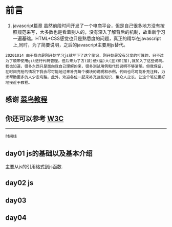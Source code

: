 # 前言

1. javascript篇章
虽然前段时间开发了一个电商平台，但是自己很多地方没有按照规范来写，大多数也是看着别人的，没有深入了解背后的机制，故重新学习一遍基础。HTML+CSS感觉也只是熟悉度的问题，真正的精华在javascript上,同时，为了简要说明，之后的javascript主要用js替代。

`20201014 由于我也是刚开始学习js就写下了这个笔记，刚开始是没有分享的打算的，只不过为了顺带使用git进行代码管理，但后来为了方(装)便(逼)大(显)家(摆),就加入了这些说明。我也知道，很多东西只是面向我自己理解的来，很多测试用例和代码说明不够清晰。但我保证，在时间充裕的情况下我会尽可能地过来补充每个模块的说明和示例，代码也尽可能补充注释，力求帮助更多的人少走弯路。此外，欢迎各位一起来补充这些知识，集众人之长，让这个笔记更好地接近于教程。`

## 感谢 [菜鸟教程](https://www.runoob.com/js/js-tutorial.html)

## 你还可以参考 [W3C]()

---

` 时间线 `

## day01 js的基础以及基本介绍

主要从js的引用格式到js函数.

## day02 js

## day03

## day04

## 
